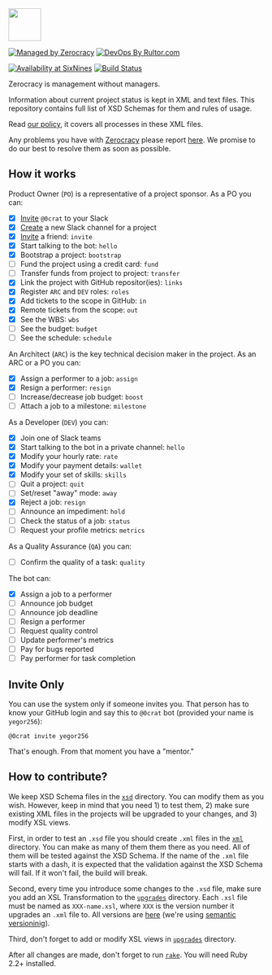 <img src="http://www.zerocracy.com/logo.svg" width="64px" height="64px"/>

[![Managed by Zerocracy](http://www.zerocracy.com/badge.svg)](http://www.zerocracy.com)
[![DevOps By Rultor.com](http://www.rultor.com/b/zerocracy/datum)](http://www.rultor.com/p/zerocracy/datum)

[![Availability at SixNines](http://www.sixnines.io/b/2b3a)](http://www.sixnines.io/h/2b3a)
[![Build Status](https://travis-ci.org/zerocracy/datum.svg?branch=master)](https://travis-ci.org/zerocracy/datum)

Zerocracy is management without managers.

Information about current project status is kept in XML and text
files. This repository contains full list of XSD Schemas for them
and rules of usage.

Read [our policy](http://datum.zerocracy.com/pages/policy.html),
it covers all processes in these XML files.

Any problems you have with [Zerocracy](http://www.zerocracy.com)
please report [here](https://github.com/zerocracy/datum/issues).
We promise to do our best to resolve them as soon as possible.

## How it works

Product Owner (`PO`) is a representative of a project sponsor.
As a PO you can:

  - [x] [Invite](http://www.0crat.com/invite) `@0crat` to your Slack
  - [x] [Create](https://get.slack.help/hc/en-us/articles/201402297-Create-a-channel) a new Slack channel for a project
  - [x] [Invite](#invite-only) a friend: `invite`
  - [x] Start talking to the bot: `hello`
  - [x] Bootstrap a project: `bootstrap`
  - [ ] Fund the project using a credit card: `fund`
  - [ ] Transfer funds from project to project: `transfer`
  - [x] Link the project with GitHub repositor(ies): `links`
  - [x] Register `ARC` and `DEV` roles: `roles`
  - [x] Add tickets to the scope in GitHub: `in`
  - [x] Remote tickets from the scope: `out`
  - [x] See the WBS: `wbs`
  - [ ] See the budget: `budget`
  - [ ] See the schedule: `schedule`

An Architect (`ARC`) is the key technical decision maker
in the project. As an ARC or a PO you can:

  - [x] Assign a performer to a job: `assign`
  - [x] Resign a performer: `resign`
  - [ ] Increase/decrease job budget: `boost`
  - [ ] Attach a job to a milestone: `milestone`

As a Developer (`DEV`) you can:

  - [x] Join one of Slack teams
  - [x] Start talking to the bot in a private channel: `hello`
  - [x] Modify your hourly rate: `rate`
  - [x] Modify your payment details: `wallet`
  - [x] Modify your set of skills: `skills`
  - [ ] Quit a project: `quit`
  - [ ] Set/reset "away" mode: `away`
  - [x] Reject a job: `resign`
  - [ ] Announce an impediment: `hold`
  - [ ] Check the status of a job: `status`
  - [ ] Request your profile metrics: `metrics`

As a Quality Assurance (`QA`) you can:

  - [ ] Confirm the quality of a task: `quality`

The bot can:

  - [x] Assign a job to a performer
  - [ ] Announce job budget
  - [ ] Announce job deadline
  - [ ] Resign a performer
  - [ ] Request quality control
  - [ ] Update performer's metrics
  - [ ] Pay for bugs reported
  - [ ] Pay performer for task completion

## Invite Only

You can use the system only if someone invites you. That person has to
know your GitHub login and say this to `@0crat` bot (provided your name
is `yegor256`):

```
@0crat invite yegor256
```

That's enough. From that moment you have a "mentor."

## How to contribute?

We keep XSD Schema files in the [`xsd`](https://github.com/zerocracy/datum/tree/master/xsd)
directory. You can modify them as you wish. However, keep in mind that you
need 1) to test them, 2) make sure existing XML files in the projects will
be upgraded to your changes, and 3) modify XSL views.

First, in order to test an `.xsd` file you should create `.xml` files
in the [`xml`](https://github.com/zerocracy/datum/tree/master/xml) directory.
You can make as many of them them there as you need. All of them will be
tested against the XSD Schema. If the name of the `.xml` file starts with
a dash, it is expected that the validation against the XSD Schema will fail.
If it won't fail, the build will break.

Second, every time you introduce some changes to the `.xsd` file, make sure
you add an XSL Transformation to the
[`upgrades`](https://github.com/zerocracy/datum/tree/master/upgrades) directory.
Each `.xsl` file must be named as `XXX-name.xsl`, where `XXX` is the version
number it upgrades an `.xml` file to. All versions are
[here](https://github.com/zerocracy/datum/releases) (we're using
[semantic versioninig](http://semver.org/)).

Third, don't forget to add or modify XSL views in
[`upgrades`](https://github.com/zerocracy/datum/tree/master/xsl) directory.

After all changes are made, don't forget to run
[`rake`](https://github.com/ruby/rake).
You will need Ruby 2.2+ installed.
